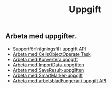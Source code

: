 ﻿---
title: Uppgift
second_title: Documen
type: docs
url: /sv/tasks/
aliases: [/working-with-tasks/]
keywords: REST API, task, spreadsheets, exce
description: "Cells.Cloud API för Excel operate: hantera Excel med uppgifter"
weight: 100
kwords: Excel, Office Moln, REST API, Kalkylblad, PDF, CSV, Json, Markdown, Uppgifter
---
## Arbeta med uppgifter.


- [Supportförfrågningsfil i uppgift API](/cells/sv/support-request-file-in-task-api/)
- [Arbeta med CellsObjectOperate Task](/cells/sv/working-with-cellsobjectoperate-task/)
- [Arbeta med Konvertera uppgift](/cells/sv/working-with-convert-task/)
- [Arbeta med ImportData-uppgiften](/cells/sv/working-with-importdata-task/)
- [Arbeta med SaveResult-uppgiften](/cells/sv/working-with-saveresult-task/)
- [Arbeta med SmartMarker-uppgift](/cells/sv/working-with-smartmarker-task/)
- [Arbeta med arbetsbladFungerar i uppgift API](/cells/sv/working-with-worksheetoperates-in-task-api/)
